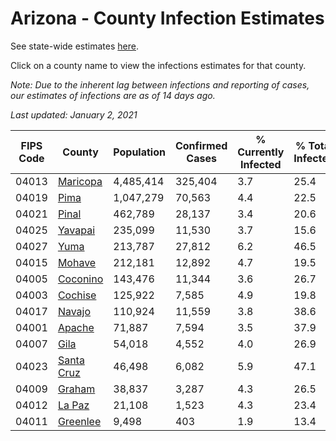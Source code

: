 # Arizona - County Infection Estimates

See state-wide estimates [here](/infections/us-az).

Click on a county name to view the infections estimates for that county.

*Note: Due to the inherent lag between infections and reporting of cases, our estimates of infections are as of 14 days ago.*

*Last updated: January 2, 2021*

|   FIPS Code |                   County |   Population |   Confirmed Cases |   % Currently Infected |   % Total Infected |
|-------------|--------------------------|--------------|-------------------|------------------------|--------------------|
|       04013 |     [Maricopa](maricopa) |    4,485,414 |           325,404 |                    3.7 |               25.4 |
|       04019 |             [Pima](pima) |    1,047,279 |            70,563 |                    4.4 |               22.5 |
|       04021 |           [Pinal](pinal) |      462,789 |            28,137 |                    3.4 |               20.6 |
|       04025 |       [Yavapai](yavapai) |      235,099 |            11,530 |                    3.7 |               15.6 |
|       04027 |             [Yuma](yuma) |      213,787 |            27,812 |                    6.2 |               46.5 |
|       04015 |         [Mohave](mohave) |      212,181 |            12,892 |                    4.7 |               19.5 |
|       04005 |     [Coconino](coconino) |      143,476 |            11,344 |                    3.6 |               26.7 |
|       04003 |       [Cochise](cochise) |      125,922 |             7,585 |                    4.9 |               19.8 |
|       04017 |         [Navajo](navajo) |      110,924 |            11,559 |                    3.8 |               38.6 |
|       04001 |         [Apache](apache) |       71,887 |             7,594 |                    3.5 |               37.9 |
|       04007 |             [Gila](gila) |       54,018 |             4,552 |                    4.0 |               26.9 |
|       04023 | [Santa Cruz](santa-cruz) |       46,498 |             6,082 |                    5.9 |               47.1 |
|       04009 |         [Graham](graham) |       38,837 |             3,287 |                    4.3 |               26.5 |
|       04012 |         [La Paz](la-paz) |       21,108 |             1,523 |                    4.3 |               23.4 |
|       04011 |     [Greenlee](greenlee) |        9,498 |               403 |                    1.9 |               13.4 |
